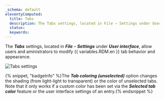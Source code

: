 ```yaml
---
_schema: default
eleventyComputed:
  title: Tabs
  description: The Tabs settings, located in File – Settings under User interface, allow users and aministrators to modify {{ variables.RDM.en }} tab behavior and appearance.
  status:
  keywords:
---
```

The ***Tabs*** settings, located in ***File*** – ***Settings*** under ***User interface***, allow users and aministrators to modify {{ variables.RDM.en }} tab behavior and appearance.

![Tabs settings](https://cdnweb.devolutions.net/docs/RDMW4106_2024_2.png "Tabs settings")

{% snippet, "badgeInfo" %}The ***Tab coloring (unselected)*** option changes the shading (from light-light to transparent) or the color of unselected tabs. Note that it only works if a custom color has been set via the ***Selected tab color*** feature or the user interface settings of an entry.{% endsnippet %}